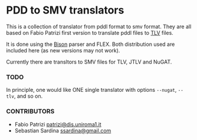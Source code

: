 # PDD to SMV translators

This is a collection of translator from pddl format to smv format. They are all based on Fabio Patrizi first version to translate pddl files to [TLV](https://cs.nyu.edu/acsys/tlv/) files.

It is done using the [Bison](https://www.gnu.org/software/bison/) parser and FLEX. Both distribution used are included here (as new versions may not work).

Currently there are transltors to SMV files for TLV, JTLV and NuGAT.

### TODO

In principle, one would like ONE single translator with options `--nugat`, `--tlv`, and so on.


### CONTRIBUTORS

* Fabio Patrizi <patrizi@dis.uniroma1.it>
* Sebastian Sardina <ssardina@gmail.com>

